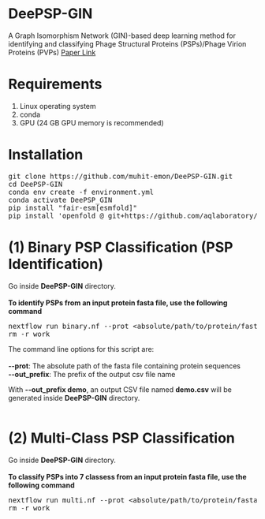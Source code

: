 # DeePSP-GIN
A Graph Isomorphism Network (GIN)-based deep learning method for identifying and classifying Phage Structural Proteins (PSPs)/Phage Virion Proteins (PVPs)
<a href="https://doi.org/10.1145/3698587.3701371">Paper Link</a>

# Requirements
<ol>
  <li>Linux operating system</li>
  <li>conda</li>
  <li>GPU (24 GB GPU memory is recommended)</li>
</ol>

# Installation
<pre>
git clone https://github.com/muhit-emon/DeePSP-GIN.git
cd DeePSP-GIN
conda env create -f environment.yml
conda activate DeePSP_GIN
pip install "fair-esm[esmfold]"
pip install 'openfold @ git+https://github.com/aqlaboratory/openfold.git@4b41059694619831a7db195b7e0988fc4ff3a307'
</pre>

# (1) Binary PSP Classification (PSP Identification)
Go inside <b>DeePSP-GIN</b> directory. <br> <br>
<b>To identify PSPs from an input protein fasta file, use the following command</b> <br>
<pre>
nextflow run binary.nf --prot &ltabsolute/path/to/protein/fasta/file&gt --out_prefix &ltprefix of output csv file name&gt
rm -r work
</pre>
The command line options for this script are: <br><br>
<b>--prot</b>: The absolute path of the fasta file containing protein sequences <br>
<b>--out_prefix</b>: The prefix of the output csv file name <br>

With <b>--out_prefix demo</b>, an output CSV file named <b>demo.csv</b> will be generated inside <b>DeePSP-GIN</b> directory. <br><br>

# (2) Multi-Class PSP Classification
Go inside <b>DeePSP-GIN</b> directory. <br> <br>
<b>To classify PSPs into 7 classess from an input protein fasta file, use the following command</b> <br>
<pre>
nextflow run multi.nf --prot &ltabsolute/path/to/protein/fasta/file&gt --out_prefix &ltprefix of output csv file name&gt
rm -r work
</pre>
